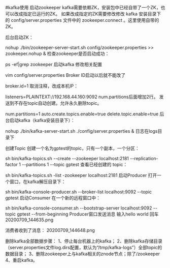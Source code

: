 #kafka使用
启动zookeeper
kafka需要依赖ZK，安装包中已经自带了一个ZK，也可以改成指定已运行的ZK。
如果改成指定的ZK需要修改修改 kafka 安装目录下的 config/server.properties 文件中的 zookeeper.connect 。这里使用自带的ZK。

后台启动ZK：

nohup ./bin/zookeeper-server-start.sh config/zookeeper.properties >> zookeeper.nohup &
检查zookeeper是否启动成功：

ps -ef|grep zookeeper
启动kafka
修改相关配置

vim config/server.properties
Broker ID启动以后就不能改了

broker.id=1
取消注释，改成本机IP：

listeners=PLAINTEXT://192.168.44.160:9092
num.partitions后面增加2行。
发送到不存在topic自动创建。允许永久删除topic。

num.partitions=1
auto.create.topics.enable=true
delete.topic.enable=true
后台启动kafka（kafka安装目录下）：

nohup ./bin/kafka-server-start.sh ./config/server.properties & 
日志在logs目录下

创建Topic
创建一个名为gptest的topic，只有一个副本，一个分区：

sh bin/kafka-topics.sh --create --zookeeper localhost:2181 --replication-factor 1 --partitions 1 --topic gptest
查看已经创建的 topic：

sh bin/kafka-topics.sh -list -zookeeper localhost:2181
启动Producer
打开一个窗口，在kafka解压目录下：

sh bin/kafka-console-producer.sh --broker-list localhost:9092 --topic gptest
启动Consumer
在一个新的远程窗口中：

sh bin/kafka-console-consumer.sh --bootstrap-server localhost:9092 --topic gptest --from-beginning
Producer窗口发送消息
输入hello world 回车
20200709_144635.png

消费者收到了消息：
20200709_144648.png

删除kafka全部数据步骤：
1、停止每台机器上的kafka；
2、删除kafka存储目录（server.properties文件log.dirs配置，默认为“/tmp/kafka-logs”）全部topic的数据目录；
3、删除zookeeper上与kafka相关的znode节点；除了/zookeeper
4、重启kafka。
